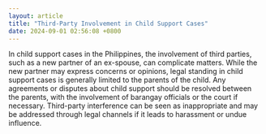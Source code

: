 ```yaml
---
layout: article
title: "Third-Party Involvement in Child Support Cases"
date: 2024-09-01 02:56:08 +0800
---
```


<p>In child support cases in the Philippines, the involvement of third parties, such as a new partner of an ex-spouse, can complicate matters. While the new partner may express concerns or opinions, legal standing in child support cases is generally limited to the parents of the child. Any agreements or disputes about child support should be resolved between the parents, with the involvement of barangay officials or the court if necessary. Third-party interference can be seen as inappropriate and may be addressed through legal channels if it leads to harassment or undue influence.</p>